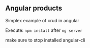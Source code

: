 ## Angular products

Simplex example of crud in angular

Execute:
``npm install``
 after
 ``ng server``

make sure to stop installed angular-cli